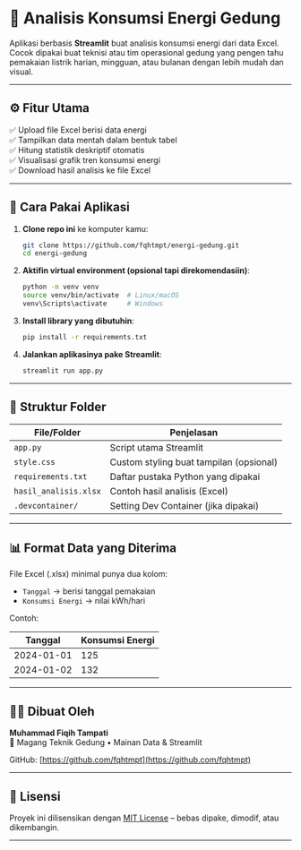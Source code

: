 # 🔌 Analisis Konsumsi Energi Gedung

Aplikasi berbasis **Streamlit** buat analisis konsumsi energi dari data Excel. Cocok dipakai buat teknisi atau tim operasional gedung yang pengen tahu pemakaian listrik harian, mingguan, atau bulanan dengan lebih mudah dan visual.

---

## ⚙️ Fitur Utama

✅ Upload file Excel berisi data energi  
✅ Tampilkan data mentah dalam bentuk tabel  
✅ Hitung statistik deskriptif otomatis  
✅ Visualisasi grafik tren konsumsi energi  
✅ Download hasil analisis ke file Excel

---

## 🚀 Cara Pakai Aplikasi

1. **Clone repo ini** ke komputer kamu:
   ```bash
   git clone https://github.com/fqhtmpt/energi-gedung.git
   cd energi-gedung
   ```

2. **Aktifin virtual environment (opsional tapi direkomendasiin)**:
   ```bash
   python -m venv venv
   source venv/bin/activate  # Linux/macOS
   venv\Scripts\activate     # Windows
   ```

3. **Install library yang dibutuhin**:
   ```bash
   pip install -r requirements.txt
   ```

4. **Jalankan aplikasinya pake Streamlit**:
   ```bash
   streamlit run app.py
   ```

---

## 📂 Struktur Folder

| File/Folder         | Penjelasan                                  |
|---------------------|----------------------------------------------|
| `app.py`            | Script utama Streamlit                       |
| `style.css`         | Custom styling buat tampilan (opsional)      |
| `requirements.txt`  | Daftar pustaka Python yang dipakai           |
| `hasil_analisis.xlsx` | Contoh hasil analisis (Excel)             |
| `.devcontainer/`    | Setting Dev Container (jika dipakai)         |

---

## 📊 Format Data yang Diterima

File Excel (.xlsx) minimal punya dua kolom:
- `Tanggal` → berisi tanggal pemakaian
- `Konsumsi Energi` → nilai kWh/hari

Contoh:

| Tanggal    | Konsumsi Energi |
|------------|------------------|
| 2024-01-01 | 125              |
| 2024-01-02 | 132              |

---

## 👨‍💻 Dibuat Oleh

**Muhammad Fiqih Tampati**  
🧠 Magang Teknik Gedung • Mainan Data & Streamlit

GitHub: [https://github.com/fqhtmpt](https://github.com/fqhtmpt)

---

## 📄 Lisensi

Proyek ini dilisensikan dengan [MIT License](LICENSE) – bebas dipake, dimodif, atau dikembangin.

---
